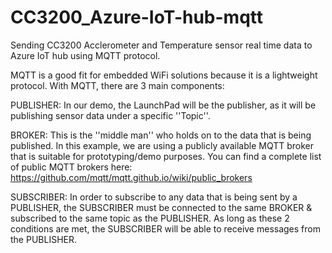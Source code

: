 # CC3200_Azure-IoT-hub-mqtt

Sending CC3200 Acclerometer and Temperature sensor real time data  to Azure IoT hub using MQTT protocol.

MQTT is a good fit for embedded WiFi solutions because it is a lightweight protocol. With MQTT, there are 3 main components:

PUBLISHER: In our demo, the LaunchPad will be the publisher, as it will be publishing sensor data under a specific ''Topic''.

BROKER: This is the ''middle man'' who holds on to the data that is being published.
In this example, we are using a publicly available MQTT broker that is suitable for prototyping/demo purposes. 
You can find a complete list of public MQTT brokers here: https://github.com/mqtt/mqtt.github.io/wiki/public_brokers

SUBSCRIBER: In order to subscribe to any data that is being sent by a PUBLISHER, the SUBSCRIBER must be connected to the same BROKER & subscribed to the same topic as the PUBLISHER.
As long as these 2 conditions are met, the SUBSCRIBER will be able to receive messages from the PUBLISHER.
